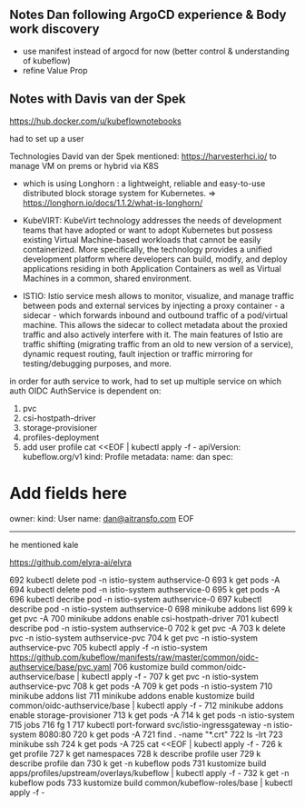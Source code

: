 ## Notes Dan following ArgoCD experience & Body work discovery
- use manifest instead of argocd for now (better control & understanding of kubeflow)
- refine Value Prop

## Notes with Davis van der Spek

https://hub.docker.com/u/kubeflownotebooks

had to set up a user

Technologies David van der Spek mentioned:
https://harvesterhci.io/ to manage VM on prems or hybrid via K8S
- which is using Longhorn : a lightweight, reliable and easy-to-use distributed block storage system for Kubernetes. => https://longhorn.io/docs/1.1.2/what-is-longhorn/
- KubeVIRT: KubeVirt technology addresses the needs of development teams that have adopted or want to adopt Kubernetes but possess existing Virtual Machine-based workloads that cannot be easily containerized. More specifically, the technology provides a unified development platform where developers can build, modify, and deploy applications residing in both Application Containers as well as Virtual Machines in a common, shared environment.

- ISTIO: Istio service mesh allows to monitor, visualize, and manage traffic between pods and external services by injecting a proxy container - a sidecar - which forwards inbound and outbound traffic of a pod/virtual machine. This allows the sidecar to collect metadata about the proxied traffic and also actively interfere with it.
The main features of Istio are traffic shifting (migrating traffic from an old to new version of a service), dynamic request routing, fault injection or traffic mirroring for testing/debugging purposes, and more.

 in order for auth service to work, had to set up multiple service on which auth OIDC AuthService is dependent on: 
1. pvc 
2. csi-hostpath-driver
3. storage-provisioner  
4. profiles-deployment
5. add user profile
cat <<EOF | kubectl apply -f -
apiVersion: kubeflow.org/v1
kind: Profile
metadata:
  name: dan
spec:
  # Add fields here
  owner:
    kind: User
    name: dan@aitransfo.com
EOF
______
he mentioned kale



https://github.com/elyra-ai/elyra

 692  kubectl delete pod -n istio-system authservice-0
  693  k get pods -A
  694  kubectl delete pod -n istio-system authservice-0
  695  k get pods -A
  696  kubectl decribe pod -n istio-system authservice-0
  697  kubectl describe pod -n istio-system authservice-0
  698  minikube addons list
  699  k get pvc -A
  700  minikube addons enable csi-hostpath-driver 
  701  kubectl describe pod -n istio-system authservice-0
  702  k get pvc -A
  703  k  delete pvc -n istio-system   authservice-pvc
  704  k  get pvc -n istio-system   authservice-pvc
  705  kubectl apply -f -n istio-system https://github.com/kubeflow/manifests/raw/master/common/oidc-authservice/base/pvc.yaml
  706  kustomize build common/oidc-authservice/base | kubectl apply -f -
  707  k  get pvc -n istio-system   authservice-pvc
  708  k get pods -A
  709  k get pods -n istio-system 
  710  minikube addons list
  711  minikube addons enable kustomize build common/oidc-authservice/base | kubectl apply -f -
  712  minikube addons enable storage-provisioner 
  713  k get pods -A
  714  k get pods -n istio-system
  715  jobs
  716  fg 1
  717  kubectl port-forward svc/istio-ingressgateway -n istio-system 8080:80
  720  k get pods -A
  721  find . -name "*.crt"
  722  ls -lrt
  723  minikube ssh
  724  k get pods -A
  725  cat <<EOF | kubectl apply -f -
  726  k get profile 
  727  k get namespaces
  728  k describe profile user
  729  k describe profile dan
  730  k get -n kubeflow pods
  731  kustomize build apps/profiles/upstream/overlays/kubeflow | kubectl apply -f -
  732  k get -n kubeflow pods
  733  kustomize build common/kubeflow-roles/base | kubectl apply -f -